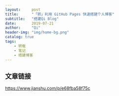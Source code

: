 ```yaml
---
layout:     post
title:      "「转」利用 GitHub Pages 快速搭建个人博客"
subtitle:   "搭建Qi Blog"
date:       2019-07-21
author:     "Qi"
header-img: "img/home-bg.png"
catalog: true
tags:
    - 转载
    - 笔记
    - 搭建博客
---
```




## 文章链接

https://www.jianshu.com/p/e68fba58f75c



